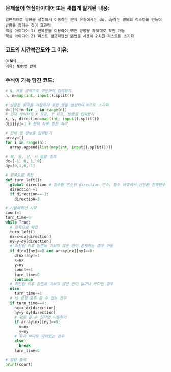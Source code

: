 ### 문제풀이 핵심아이디어 또는 새롭게 알게된 내용: 
    일반적으로 방향을 설정해서 이동하는 문제 유형에서는 dx, dy라는 별도의 리스트를 만들어 방향을 정하는 것이 효과적
    핵심 아이디어 1) 반복문을 이용하여 모든 방향을 차례대로 확인 가능 
    핵심 아이디어 2) 리스트 컴프리헨션 문법을 사용해 2차원 리스트를 초기화

### 코드의 시간복잡도와 그 이유:
    O(NM)
    이유: NXM번 반복 
    
    
### 주석이 가득 담긴 코드:
```python
# N, M을 공백으로 구분하여 입력받기
n, m=map(int, input().split())

# 방문한 위치를 저장하기 위한 맵을 생성하여 0으로 초기화
d=[[0]*m for _ in range(n)]
# 현재 캐릭터의 X 좌표, Y 좌표, 방향을 입력받기
x, y, direction=map(int, input().split())
d[x][y]=1 # 현재 좌표 방문 처리

# 전체 맵 정보를 입력받기
array=[]
for i in range(n):
  array.append(list(map(int, input().split())))

# 북, 동, 남, 서 방향 정의
dx=[-1, 0, 1, 0]
dy=[0,1,0,-1]

# 왼쪽으로 회전
def turn_left():
  global direction # 정수형 변수인 direction 변수: 함수 바깥에서 선언된 전역변수
  direction-=1
  if direction==-1:
    direction=3

# 시뮬레이션 시작
count=1
turn_time=0
while True:
  # 왼쪽으로 회전
  turn_left()
  nx=x+dx[direction]
  ny=y+dy[direction]
  # 회전한 이후 정면에 가보지 않은 칸이 존재하는 경우 이동
  if d[nx][ny]==0 and array[nx][ny]==0:
    d[nx][ny]=1
    x=nx
    y=ny
    count+=1
    turn_time=0
    continue
  # 회전한 이후 정면에 가보지 않은 칸이 없거나 바다인 경우
  else:
    turn_time+=1
  # 네 방향 모두 갈 수 없는 경우
  if turn_time==4:
    nx=x-dx[direction]
    ny=y-dy[direction]
    # 뒤로 갈 수 있다면 이동하기
    if array[nx][ny]==0:
      x=nx
      y=ny
    # 뒤가 바다로 막혀있는 경우
    else:
      break
    turn_time=0
  
# 정답 출력
print(count)

```
